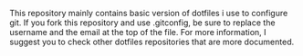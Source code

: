 This repository mainly contains basic version of dotfiles i use to configure git.
If you fork this repository and use .gitconfig, be sure to replace the username and the email at the top of the file. 
For more information, I suggest you to check other dotfiles repositories that are more documented.
